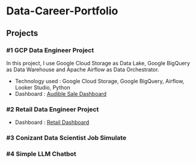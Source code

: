 # Data-Career-Portfolio

## Projects
### #1 GCP Data Engineer Project
In this project, I use Google Cloud Storage as Data Lake, Google BigQuery as Data Warehouse and Apache Airflow as Data Orchestrator.
* Technology used : Google Cloud Storage, Google BigQuery,  Airflow, Looker Studio, Python
* Dashboard : [Audible Sale Dashboard](https://lookerstudio.google.com/reporting/848e065d-171a-4f3f-8c79-06672c286890)

### #2 Retail Data Engineer Project
* Dashboard : [Retail Dashboard](https://lookerstudio.google.com/reporting/381987ec-9e6f-45ed-91b3-747c6375df3c)

### #3 Conizant Data Scientist Job Simulate

### #4 Simple LLM Chatbot
